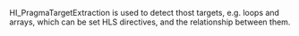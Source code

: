 HI_PragmaTargetExtraction is used to detect thost targets, e.g. loops and arrays, which can be set HLS directives, and the relationship between them.